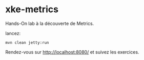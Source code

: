 xke-metrics
===========
Hands-On lab à la découverte de Metrics.

lancez: 

```
mvn clean jetty:run 
```

Rendez-vous sur [http://localhost:8080/](http://localhost:8080/#14) et suivez les exercices.
